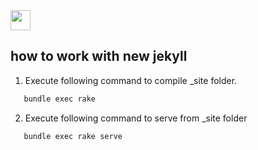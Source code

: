 <img src="https://s3-ap-southeast-1.amazonaws.com/cdn.ginvoicing.com/images/favicon.png" width="32px" height="32px" />


how to work with new jekyll
-------

1. Execute following command to compile _site folder.

```bash
   bundle exec rake
``` 
2. Execute following command to serve from _site folder

```bash
   bundle exec rake serve
```




